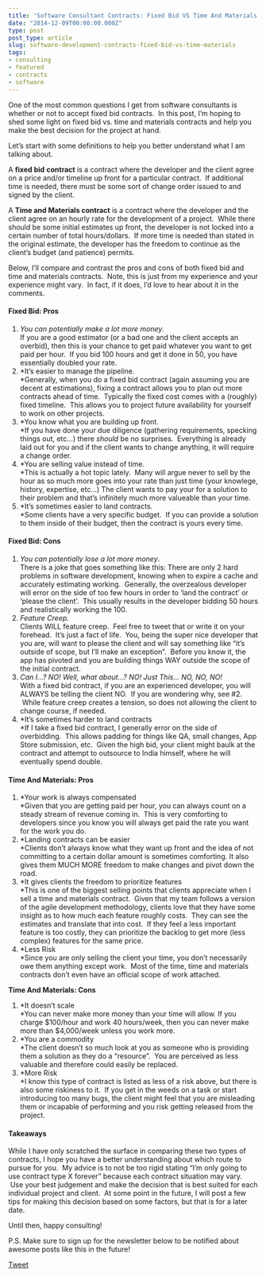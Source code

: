 ```yaml
---
title: 'Software Consultant Contracts: Fixed Bid VS Time And Materials'
date: "2014-12-09T00:00:00.000Z"
type: post 
post_type: article
slug: software-development-contracts-fixed-bid-vs-time-materials
tags: 
- consulting
- featured
- contracts
- software
---
```

One of the most common questions I get from software consultants is whether or not to accept fixed bid contracts.  In this post, I&#8217;m hoping to shed some light on fixed bid vs. time and materials contracts and help you make the best decision for the project at hand.

Let&#8217;s start with some definitions to help you better understand what I am talking about.

A **fixed bid** **contract** is a contract where the developer and the client agree on a price and/or timeline up front for a particular contract.  If additional time is needed, there must be some sort of change order issued to and signed by the client.

A **Time and Materials contract** is a contract where the developer and the client agree on an hourly rate for the development of a project.  While there should be some initial estimates up front, the developer is not locked into a certain number of total hours/dollars.  If more time is needed than stated in the original estimate, the developer has the freedom to continue as the client&#8217;s budget (and patience) permits.

Below, I&#8217;ll compare and contrast the pros and cons of both fixed bid and time and materials contracts.  Note, this is just from my experience and your experience might vary.  In fact, if it does, I&#8217;d love to hear about it in the comments.

#### Fixed Bid: Pros

  1. *You can potentially make a lot more money*.  
    If you are a good estimator (or a bad one and the client accepts an overbid), then this is your chance to get paid whatever you want to get paid per hour.  If you bid 100 hours and get it done in 50, you have essentially doubled your rate.
  2. *It&#8217;s easier to manage the pipeline.  
    *Generally, when you do a fixed bid contract (again assuming you are decent at estimations), fixing a contract allows you to plan out more contracts ahead of time.  Typically the fixed cost comes with a (roughly) fixed timeline.  This allows you to project future availability for yourself to work on other projects.
  3. *You know what you are building up front.  
    *If you have done your due diligence (gathering requirements, specking things out, etc&#8230;) there *should* be no surprises.  Everything is already laid out for you and if the client wants to change anything, it will require a change order.
  4. *You are selling value instead of time.  
    *This is actually a hot topic lately.  Many will argue never to sell by the hour as so much more goes into your rate than just time (your knowlege, history, expertise, etc…) The client wants to pay your for a solution to their problem and that’s infinitely much more valueable than your time.
  5. *It’s sometimes easier to land contracts.  
    *Some clients have a very specific budget.  If you can provide a solution to them inside of their budget, then the contract is yours every time.

#### Fixed Bid: Cons

  1. *You can potentially lose a lot more money*.  
    There is a joke that goes something like this: There are only 2 hard problems in software development, knowing when to expire a cache and accurately estimating working.  Generally, the overzealous developer will error on the side of too few hours in order to &#8216;land the contract&#8217; or &#8216;please the client&#8217;.  This usually results in the developer bidding 50 hours and realistically working the 100.
  2. *Feature Creep.*  
    Clients WILL feature creep.  Feel free to tweet that or write it on your forehead.  It&#8217;s just a fact of life.  You, being the super nice developer that you are, will want to please the client and will say something like &#8220;it&#8217;s outside of scope, but I&#8217;ll make an exception&#8221;.  Before you know it, the app has pivoted and you are building things WAY outside the scope of the initial contract.
  3. *Can I&#8230;? NO! Well, what about&#8230;? NO! Just This&#8230; NO, NO, NO!*  
    With a fixed bid contract, if you are an experienced developer, you will ALWAYS be telling the client NO.  If you are wondering why, see #2.  While feature creep creates a tension, so does not allowing the client to change course, if needed.
  4. *It&#8217;s sometimes harder to land contracts  
    *If I take a fixed bid contract, I generally error on the side of overbidding.  This allows padding for things like QA, small changes, App Store submission, etc.  Given the high bid, your client might baulk at the contract and attempt to outsource to India himself, where he will eventually spend double.

#### 

#### **Time And Materials: Pros**

  1. *Your work is always compensated  
    *Given that you are getting paid per hour, you can always count on a steady stream of revenue coming in.  This is very comforting to developers since you know you will always get paid the rate you want for the work you do.
  2. *Landing contracts can be easier  
    *Clients don&#8217;t always know what they want up front and the idea of not committing to a certain dollar amount is sometimes comforting. It also gives them MUCH MORE freedom to make changes and pivot down the road.
  3. *It gives clients the freedom to prioritize features  
    *This is one of the biggest selling points that clients appreciate when I sell a time and materials contract.  Given that my team follows a version of the agile development methodology, clients love that they have some insight as to how much each feature roughly costs.  They can see the estimates and translate that into cost.  If they feel a less important feature is too costly, they can prioritize the backlog to get more (less complex) features for the same price.
  4. *Less Risk  
    *Since you are only selling the client your time, you don’t necessarily owe them anything except work.  Most of the time, time and materials contracts don’t even have an official scope of work attached.

**Time And Materials: Cons**

  1. *It doesn’t scale  
    *You can never make more money than your time will allow. If you charge $100/hour and work 40 hours/week, then you can never make more than $4,000/week unless you work more.
  2. *You are a commodity  
    *The client doesn’t so much look at you as someone who is providing them a solution as they do a “resource”.  You are perceived as less valuable and therefore could easily be replaced.
  3. *More Risk  
    *I know this type of contract is listed as less of a risk above, but there is also some riskiness to it.  If you get in the weeds on a task or start introducing too many bugs, the client might feel that you are misleading them or incapable of performing and you risk getting released from the project.

#### Takeaways

While I have only scratched the surface in comparing these two types of contracts, I hope you have a better understanding about which route to pursue for you.  My advice is to not be too rigid stating “I’m only going to use contract type X forever” because each contract situation may vary.  Use your best judgement and make the decision that is best suited for each individual project and client.  At some point in the future, I will post a few tips for making this decision based on some factors, but that is for a later date.

Until then, happy consulting!

P.S. Make sure to sign up for the newsletter below to be notified about awesome posts like this in the future!

<div style="">
  <a href="http://twitter.com/share" class="twitter-share-button" data-count="horizontal" data-text="Software Consultant Contracts: Fixed Bid VS Time And Materials" data-url="http://brandontreb.com/software-development-contracts-fixed-bid-vs-time-materials"  data-via="brandontreb" data-related="brandontreb:">Tweet</a>
</div>